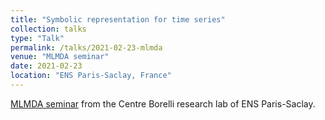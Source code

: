 ```yaml
---
title: "Symbolic representation for time series"
collection: talks
type: "Talk"
permalink: /talks/2021-02-23-mlmda
venue: "MLMDA seminar"
date: 2021-02-23
location: "ENS Paris-Saclay, France"
---
```


[MLMDA seminar](https://centreborelli.ens-paris-saclay.fr/fr/SMLMDA) from the Centre Borelli research lab of ENS Paris-Saclay.